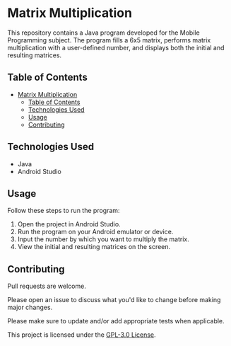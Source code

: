 # Matrix Multiplication

This repository contains a Java program developed for the Mobile Programming subject. The program fills a 6x5 matrix, performs matrix multiplication with a user-defined number, and displays both the initial and resulting matrices.

## Table of Contents

- [Matrix Multiplication](#matrix-multiplication)
  - [Table of Contents](#table-of-contents)
  - [Technologies Used](#technologies-used)
  - [Usage](#usage)
  - [Contributing](#contributing)

## Technologies Used

- Java
- Android Studio

## Usage

Follow these steps to run the program:

1. Open the project in Android Studio.
2. Run the program on your Android emulator or device.
3. Input the number by which you want to multiply the matrix.
4. View the initial and resulting matrices on the screen.

## Contributing

Pull requests are welcome.

Please open an issue to discuss what you'd like to change before making major changes.

Please make sure to update and/or add appropriate tests when applicable.

This project is licensed under the [GPL-3.0 License](./LICENSE).

